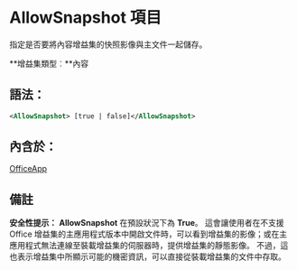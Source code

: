
# AllowSnapshot 項目
指定是否要將內容增益集的快照影像與主文件一起儲存。

 **增益集類型︰**內容


## 語法：


```XML
<AllowSnapshot> [true | false]</AllowSnapshot>
```


## 內含於：

[OfficeApp](../../reference/manifest/officeapp.md)


## 備註


 **安全性提示：** **AllowSnapshot** 在預設狀況下為 **True**。 這會讓使用者在不支援 Office 增益集的主應用程式版本中開啟文件時，可以看到增益集的影像；或在主應用程式無法連線至裝載增益集的伺服器時，提供增益集的靜態影像。 不過，這也表示增益集中所顯示可能的機密資訊，可以直接從裝載增益集的文件中存取。

